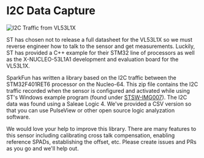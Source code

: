 I2C Data Capture
========================================

![I2C Traffic from VL53L1X](https://cdn.sparkfun.com//assets/parts/1/2/8/6/3/14667-ToF_Laser_Distance_Sensor__Qwiic__-_VL53L1X-01.jpg)

ST has chosen not to release a full datasheet for the VL53L1X so we must reverse engineer how to talk to the sensor and get measurements. Luckily, ST has provided a C++ example for their STM32 line of processors as well as the X-NUCLEO-53L1A1 development and evaluation board for the VL53L1X. 

SparkFun has written a library based on the I2C traffic between the STM32F401RET6 processor on the Nucleo-64. This zip file contains the I2C traffic recorded when the sensor is configured and activated while using ST's Windows example program (found under [STSW-IMG007](http://www.st.com/content/st_com/en/products/imaging-and-photonics-solutions/proximity-sensors/vl53l1x.html#sw-tools-scroll)). The I2C data was found using a Saleae Logic 4. We've provided a CSV version so that you can use PulseView or other open source logic analyzation software.

We would love your help to improve this library. There are many features to this sensor including calibrating cross talk compensation, enabling reference SPADs, establishing the offset, etc. Please create issues and PRs as you go and we'll help out.

